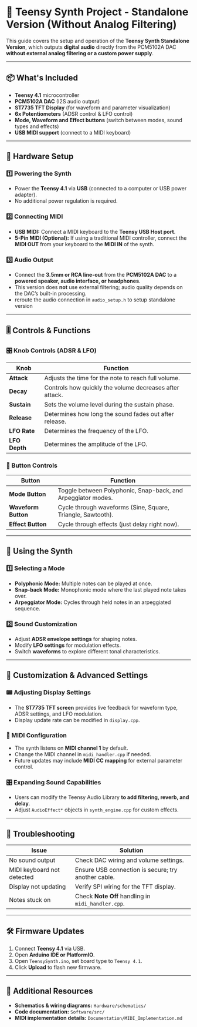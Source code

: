 # 🎵 Teensy Synth Project - Standalone Version (Without Analog Filtering)

This guide covers the setup and operation of the **Teensy Synth Standalone Version**, which outputs **digital audio** directly from the PCM5102A DAC **without external analog filtering or a custom power supply**.

---

## 📦 **What's Included**
- **Teensy 4.1** microcontroller
- **PCM5102A DAC** (I2S audio output)
- **ST7735 TFT Display** (for waveform and parameter visualization)
- **6x Potentiometers** (ADSR control & LFO control)
- **Mode, Waveform and Effect buttons** (switch between modes, sound types and effects)
- **USB MIDI support** (connect to a MIDI keyboard)

---

## 🔌 **Hardware Setup**
### **1️⃣ Powering the Synth**
- Power the **Teensy 4.1** via **USB** (connected to a computer or USB power adapter).
- No additional power regulation is required.

### **2️⃣ Connecting MIDI**
- **USB MIDI:** Connect a MIDI keyboard to the **Teensy USB Host port**.
- **5-Pin MIDI (Optional):** If using a traditional MIDI controller, connect the **MIDI OUT** from your keyboard to the **MIDI IN** of the synth.

### **3️⃣ Audio Output**
- Connect the **3.5mm or RCA line-out** from the **PCM5102A DAC** to a **powered speaker, audio interface, or headphones**.
- This version does **not** use external filtering; audio quality depends on the DAC’s built-in processing.
- reroute the audio connection in `audio_setup.h` to setup standalone version

---

## 🎚️ **Controls & Functions**
### **🎛️ Knob Controls (ADSR & LFO)**
| Knob | Function |
|------|----------|
| **Attack** | Adjusts the time for the note to reach full volume. |
| **Decay** | Controls how quickly the volume decreases after attack. |
| **Sustain** | Sets the volume level during the sustain phase. |
| **Release** | Determines how long the sound fades out after release. |
| **LFO Rate** | Determines the frequency of the LFO. |
| **LFO Depth** | Determines the amplitude of the LFO. |


### **🔘 Button Controls**
| Button | Function |
|--------|----------|
| **Mode Button** | Toggle between Polyphonic, Snap-back, and Arpeggiator modes. |
| **Waveform Button** | Cycle through waveforms (Sine, Square, Triangle, Sawtooth). |
| **Effect Button** | Cycle through effects (just delay right now). |



---

## 🎼 **Using the Synth**
### **1️⃣ Selecting a Mode**
- **Polyphonic Mode:** Multiple notes can be played at once.
- **Snap-back Mode:** Monophonic mode where the last played note takes over.
- **Arpeggiator Mode:** Cycles through held notes in an arpeggiated sequence.

### **2️⃣ Sound Customization**
- Adjust **ADSR envelope settings** for shaping notes.
- Modify **LFO settings** for modulation effects.
- Switch **waveforms** to explore different tonal characteristics.

---

## 🔧 **Customization & Advanced Settings**
### **📟 Adjusting Display Settings**
- The **ST7735 TFT screen** provides live feedback for waveform type, ADSR settings, and LFO modulation.
- Display update rate can be modified in `display.cpp`.

### **🎹 MIDI Configuration**
- The synth listens on **MIDI channel 1** by default.
- Change the MIDI channel in `midi_handler.cpp` if needed.
- Future updates may include **MIDI CC mapping** for external parameter control.

### **🎛️ Expanding Sound Capabilities**
- Users can modify the Teensy Audio Library **to add filtering, reverb, and delay**.
- Adjust `AudioEffect*` objects in `synth_engine.cpp` for custom effects.

---

## 🚨 **Troubleshooting**
| Issue | Solution |
|-------|----------|
| No sound output | Check DAC wiring and volume settings. |
| MIDI keyboard not detected | Ensure USB connection is secure; try another cable. |
| Display not updating | Verify SPI wiring for the TFT display. |
| Notes stuck on | Check **Note Off** handling in `midi_handler.cpp`. |

---

## 🛠️ **Firmware Updates**
1. Connect **Teensy 4.1** via USB.
2. Open **Arduino IDE or PlatformIO**.
3. Open `TeensySynth.ino`, set board type to `Teensy 4.1`.
4. Click **Upload** to flash new firmware.

---

## 📜 **Additional Resources**
- **Schematics & wiring diagrams:** `Hardware/schematics/`
- **Code documentation:** `Software/src/`
- **MIDI implementation details:** `Documentation/MIDI_Implementation.md`
